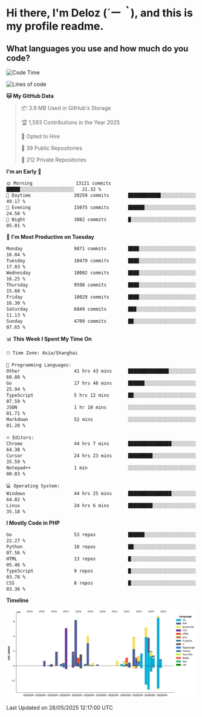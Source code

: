 # **Hi there, I'm Deloz (*´ー｀*), and this is my profile readme.**

## **What languages you use and how much do you code?**

<!--START_SECTION:waka-->
![Code Time](http://img.shields.io/badge/Code%20Time-6%2C498%20hrs%203%20mins-blue)

![Lines of code](https://img.shields.io/badge/From%20Hello%20World%20I%27ve%20Written-55.5%20million%20lines%20of%20code-blue)

**🐱 My GitHub Data** 

> 📦 3.9 MB Used in GitHub's Storage 
 > 
> 🏆 1,593 Contributions in the Year 2025
 > 
> 💼 Opted to Hire
 > 
> 📜 39 Public Repositories 
 > 
> 🔑 212 Private Repositories 
 > 
**I'm an Early 🐤** 

```text
🌞 Morning                13121 commits       █████░░░░░░░░░░░░░░░░░░░░   21.32 % 
🌆 Daytime                30259 commits       ████████████░░░░░░░░░░░░░   49.17 % 
🌃 Evening                15075 commits       ██████░░░░░░░░░░░░░░░░░░░   24.50 % 
🌙 Night                  3082 commits        █░░░░░░░░░░░░░░░░░░░░░░░░   05.01 % 
```
📅 **I'm Most Productive on Tuesday** 

```text
Monday                   9871 commits        ████░░░░░░░░░░░░░░░░░░░░░   16.04 % 
Tuesday                  10479 commits       ████░░░░░░░░░░░░░░░░░░░░░   17.03 % 
Wednesday                10002 commits       ████░░░░░░░░░░░░░░░░░░░░░   16.25 % 
Thursday                 9598 commits        ████░░░░░░░░░░░░░░░░░░░░░   15.60 % 
Friday                   10029 commits       ████░░░░░░░░░░░░░░░░░░░░░   16.30 % 
Saturday                 6849 commits        ███░░░░░░░░░░░░░░░░░░░░░░   11.13 % 
Sunday                   4709 commits        ██░░░░░░░░░░░░░░░░░░░░░░░   07.65 % 
```


📊 **This Week I Spent My Time On** 

```text
🕑︎ Time Zone: Asia/Shanghai

💬 Programming Languages: 
Other                    41 hrs 43 mins      ███████████████░░░░░░░░░░   60.88 % 
Go                       17 hrs 46 mins      ██████░░░░░░░░░░░░░░░░░░░   25.94 % 
TypeScript               5 hrs 12 mins       ██░░░░░░░░░░░░░░░░░░░░░░░   07.59 % 
JSON                     1 hr 10 mins        ░░░░░░░░░░░░░░░░░░░░░░░░░   01.71 % 
Markdown                 52 mins             ░░░░░░░░░░░░░░░░░░░░░░░░░   01.28 % 

🔥 Editors: 
Chrome                   44 hrs 7 mins       ████████████████░░░░░░░░░   64.38 % 
Cursor                   24 hrs 23 mins      █████████░░░░░░░░░░░░░░░░   35.59 % 
Notepad++                1 min               ░░░░░░░░░░░░░░░░░░░░░░░░░   00.03 % 

💻 Operating System: 
Windows                  44 hrs 25 mins      ████████████████░░░░░░░░░   64.82 % 
Linux                    24 hrs 6 mins       █████████░░░░░░░░░░░░░░░░   35.18 % 
```

**I Mostly Code in PHP** 

```text
Go                       53 repos            ██████░░░░░░░░░░░░░░░░░░░   22.27 % 
Python                   18 repos            ██░░░░░░░░░░░░░░░░░░░░░░░   07.56 % 
HTML                     13 repos            █░░░░░░░░░░░░░░░░░░░░░░░░   05.46 % 
TypeScript               9 repos             █░░░░░░░░░░░░░░░░░░░░░░░░   03.78 % 
CSS                      8 repos             █░░░░░░░░░░░░░░░░░░░░░░░░   03.36 % 
```



**Timeline**

![Lines of Code chart](https://raw.githubusercontent.com/deloz/deloz/main/assets/bar_graph.png)


 Last Updated on 28/05/2025 12:17:00 UTC
<!--END_SECTION:waka-->

